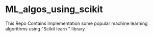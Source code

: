 # ML_algos_using_scikit
This Repo Contains Implementation some popular machine learning algorithms using "Scikit learn " library 
